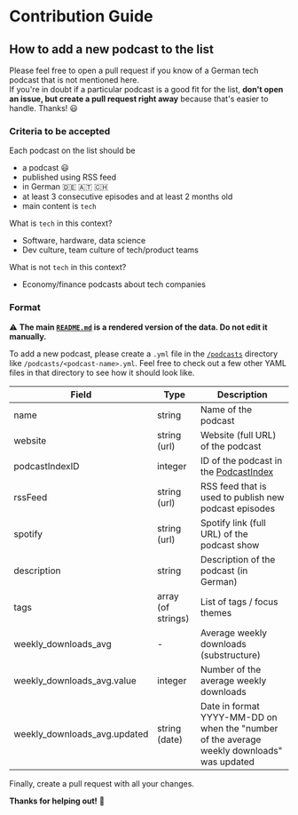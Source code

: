 # Contribution Guide

## How to add a new podcast to the list

Please feel free to open a pull request if you know of a German tech podcast that is not mentioned here.  
If you're in doubt if a particular podcast is a good fit for the list, **don't open an issue, but create a pull request right away** because that's easier to handle. Thanks! :smiley:

### Criteria to be accepted

Each podcast on the list should be

- a podcast :smiley:
- published using RSS feed
- in German :de: :austria: :switzerland:
- at least 3 consecutive episodes and at least 2 months old
- main content is `tech`

What is `tech` in this context?

- Software, hardware, data science
- Dev culture, team culture of tech/product teams

What is not `tech` in this context?

- Economy/finance podcasts about tech companies

### Format

:warning: **The main [`README.md`](/README.md) is a rendered version of the data. Do not edit it manually.**

To add a new podcast, please create a `.yml` file in the [`/podcasts`](/podcasts) directory like `/podcasts/<podcast-name>.yml`. 
Feel free to check out a few other YAML files in that directory to see how it should look like.

| Field                        | Type               | Description                                                                                |
|------------------------------|--------------------|--------------------------------------------------------------------------------------------|
| name                         | string             | Name of the podcast                                                                        |
| website                      | string (url)       | Website (full URL) of the podcast                                                          |
| podcastIndexID               | integer            | ID of the podcast in the [PodcastIndex](https://podcastindex.org/)                         |
| rssFeed                      | string (url)       | RSS feed that is used to publish new podcast episodes                                      |
| spotify                      | string (url)       | Spotify link (full URL) of the podcast show                                                |
| description                  | string             | Description of the podcast (in German)                                                     |
| tags                         | array (of strings) | List of tags / focus themes                                                                |
| weekly_downloads_avg         | -                  | Average weekly downloads (substructure)                                                    |
| weekly_downloads_avg.value   | integer            | Number of the average weekly downloads                                                     |
| weekly_downloads_avg.updated | string (date)      | Date in format YYYY-MM-DD on when the "number of the average weekly downloads" was updated |

Finally, create a pull request with all your changes. 

**Thanks for helping out!** :tada:
